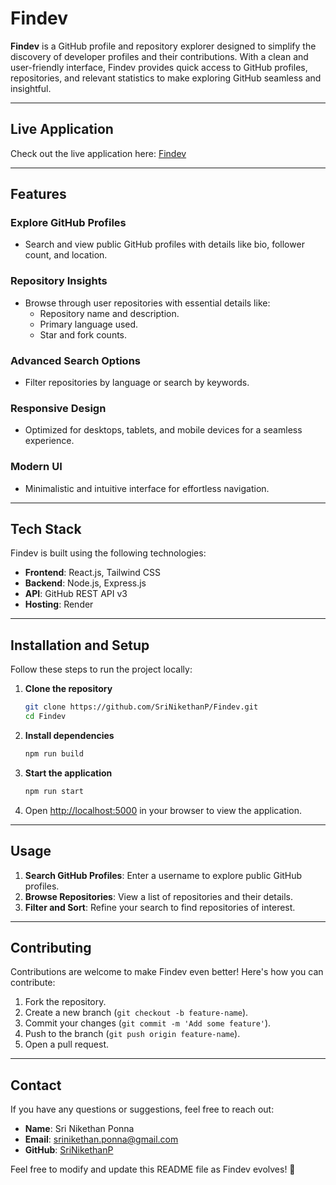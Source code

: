 # **Findev**

**Findev** is a GitHub profile and repository explorer designed to simplify the discovery of developer profiles and their contributions. With a clean and user-friendly interface, Findev provides quick access to GitHub profiles, repositories, and relevant statistics to make exploring GitHub seamless and insightful.

---

## **Live Application**

Check out the live application here: [Findev](https://findev-q050.onrender.com)

---

## **Features**

### **Explore GitHub Profiles**
- Search and view public GitHub profiles with details like bio, follower count, and location.

### **Repository Insights**
- Browse through user repositories with essential details like:
  - Repository name and description.
  - Primary language used.
  - Star and fork counts.

### **Advanced Search Options**
- Filter repositories by language or search by keywords.

### **Responsive Design**
- Optimized for desktops, tablets, and mobile devices for a seamless experience.

### **Modern UI**
- Minimalistic and intuitive interface for effortless navigation.

---

## **Tech Stack**

Findev is built using the following technologies:  

- **Frontend**: React.js, Tailwind CSS  
- **Backend**: Node.js, Express.js  
- **API**: GitHub REST API v3  
- **Hosting**: Render
---

## **Installation and Setup**

Follow these steps to run the project locally:

1. **Clone the repository**  
   ```bash
   git clone https://github.com/SriNikethanP/Findev.git
   cd Findev
   ```

2. **Install dependencies**  
   ```bash
   npm run build 
   ```  

3. **Start the application**  
   ```bash
   npm run start
   ```  

4. Open [http://localhost:5000](http://localhost:5000) in your browser to view the application.  

---

## **Usage**

1. **Search GitHub Profiles**: Enter a username to explore public GitHub profiles.
2. **Browse Repositories**: View a list of repositories and their details.
3. **Filter and Sort**: Refine your search to find repositories of interest.

---

## **Contributing**

Contributions are welcome to make Findev even better! Here's how you can contribute:  

1. Fork the repository.  
2. Create a new branch (`git checkout -b feature-name`).  
3. Commit your changes (`git commit -m 'Add some feature'`).  
4. Push to the branch (`git push origin feature-name`).  
5. Open a pull request.  

---

## **Contact**

If you have any questions or suggestions, feel free to reach out:  

- **Name**: Sri Nikethan Ponna  
- **Email**: [srinikethan.ponna@gmail.com](mailto:srinikethan.ponna@gmail.com)  
- **GitHub**: [SriNikethanP](https://github.com/SriNikethanP)  


Feel free to modify and update this README file as Findev evolves! 🚀
